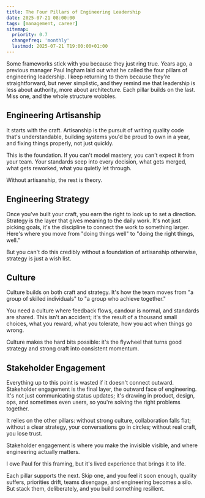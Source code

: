 ```yaml
---
title: The Four Pillars of Engineering Leadership
date: 2025-07-21 08:00:00
tags: [management, career]
sitemap:
  priority: 0.7
  changefreq: 'monthly'
  lastmod: 2025-07-21 T19:00:00+01:00
---
```


Some frameworks stick with you because they just ring true. Years ago, a previous manager Paul Ingham laid out what he called the four pillars of engineering leadership. I keep returning to them because they're straightforward, but never simplistic, and they remind me that leadership is less about authority, more about architecture. Each pillar builds on the last. Miss one, and the whole structure wobbles.

## Engineering Artisanship

It starts with the craft. Artisanship is the pursuit of writing quality code that's understandable, building systems you'd be proud to own in a year, and fixing things properly, not just quickly.

This is the foundation. If you can't model mastery, you can't expect it from your team. Your standards seep into every decision, what gets merged, what gets reworked, what you quietly let through.

Without artisanship, the rest is theory.

## Engineering Strategy

Once you've built your craft, you earn the right to look up to set a direction. Strategy is the layer that gives meaning to the daily work. It's not just picking goals, it's the discipline to connect the work to something larger.
Here's where you move from "doing things well" to "doing the right things, well."

But you can't do this credibly without a foundation of artisanship otherwise, strategy is just a wish list.

## Culture

Culture builds on both craft and strategy. It's how the team moves from "a group of skilled individuals" to "a group who achieve together." 

You need a culture where feedback flows, candour is normal, and standards are shared.
This isn't an accident; it's the result of a thousand small choices, what you reward, what you tolerate, how you act when things go wrong.

Culture makes the hard bits possible: it's the flywheel that turns good strategy and strong craft into consistent momentum.

## Stakeholder Engagement

Everything up to this point is wasted if it doesn't connect outward. Stakeholder engagement is the final layer, the outward face of engineering. It's not just communicating status updates; it's drawing in product, design, ops, and sometimes even users, so you're solving the right problems together.

It relies on the other pillars: without strong culture, collaboration falls flat; without a clear strategy, your conversations go in circles; without real craft, you lose trust.

Stakeholder engagement is where you make the invisible visible, and where engineering actually matters.

I owe Paul for this framing, but it's lived experience that brings it to life.

Each pillar supports the next. Skip one, and you feel it soon enough, quality suffers, priorities drift, teams disengage, and engineering becomes a silo. But stack them, deliberately, and you build something resilient.
